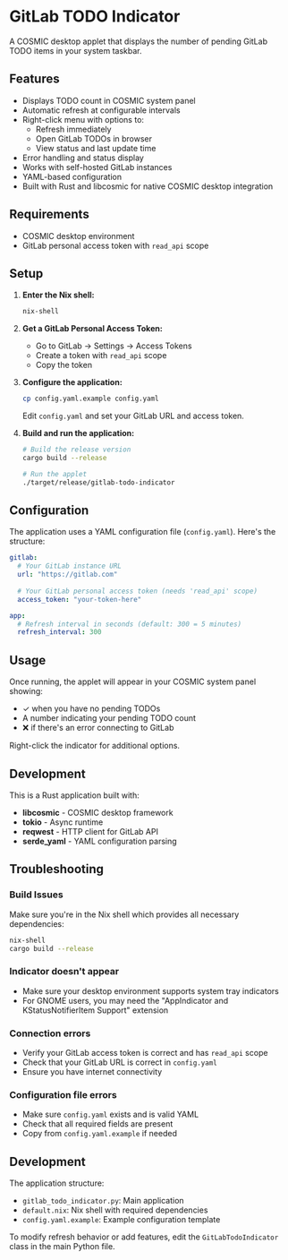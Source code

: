 # GitLab TODO Indicator

A COSMIC desktop applet that displays the number of pending GitLab TODO items in your system taskbar.

## Features

- Displays TODO count in COSMIC system panel
- Automatic refresh at configurable intervals
- Right-click menu with options to:
  - Refresh immediately
  - Open GitLab TODOs in browser
  - View status and last update time
- Error handling and status display
- Works with self-hosted GitLab instances
- YAML-based configuration
- Built with Rust and libcosmic for native COSMIC desktop integration

## Requirements

- COSMIC desktop environment
- GitLab personal access token with `read_api` scope

## Setup

1. **Enter the Nix shell:**
   ```bash
   nix-shell
   ```

2. **Get a GitLab Personal Access Token:**
   - Go to GitLab → Settings → Access Tokens
   - Create a token with `read_api` scope
   - Copy the token

3. **Configure the application:**
   ```bash
   cp config.yaml.example config.yaml
   ```
   Edit `config.yaml` and set your GitLab URL and access token.

4. **Build and run the application:**
   ```bash
   # Build the release version
   cargo build --release
   
   # Run the applet
   ./target/release/gitlab-todo-indicator
   ```

## Configuration

The application uses a YAML configuration file (`config.yaml`). Here's the structure:

```yaml
gitlab:
  # Your GitLab instance URL
  url: "https://gitlab.com"
  
  # Your GitLab personal access token (needs 'read_api' scope)
  access_token: "your-token-here"

app:
  # Refresh interval in seconds (default: 300 = 5 minutes)
  refresh_interval: 300
```

## Usage

Once running, the applet will appear in your COSMIC system panel showing:
- ✓ when you have no pending TODOs
- A number indicating your pending TODO count
- ❌ if there's an error connecting to GitLab

Right-click the indicator for additional options.

## Development

This is a Rust application built with:
- **libcosmic** - COSMIC desktop framework
- **tokio** - Async runtime
- **reqwest** - HTTP client for GitLab API
- **serde_yaml** - YAML configuration parsing

## Troubleshooting

### Build Issues
Make sure you're in the Nix shell which provides all necessary dependencies:
```bash
nix-shell
cargo build --release
```

### Indicator doesn't appear
- Make sure your desktop environment supports system tray indicators
- For GNOME users, you may need the "AppIndicator and KStatusNotifierItem Support" extension

### Connection errors
- Verify your GitLab access token is correct and has `read_api` scope
- Check that your GitLab URL is correct in `config.yaml`
- Ensure you have internet connectivity

### Configuration file errors
- Make sure `config.yaml` exists and is valid YAML
- Check that all required fields are present
- Copy from `config.yaml.example` if needed

## Development

The application structure:
- `gitlab_todo_indicator.py`: Main application
- `default.nix`: Nix shell with required dependencies
- `config.yaml.example`: Example configuration template

To modify refresh behavior or add features, edit the `GitLabTodoIndicator` class in the main Python file.
